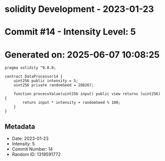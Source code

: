 ﻿# solidity Development - 2023-01-23
# Commit #14 - Intensity Level: 5
# Generated on: 2025-06-07 10:08:25
```solidity
pragma solidity ^0.8.0;

contract DataProcessor14 {
    uint256 public intensity = 5;
    uint256 private randomSeed = 288267;

    function processValue(uint256 input) public view returns (uint256) {
        return input * intensity + randomSeed % 100;
    }
}
```
## Metadata
- Date: 2023-01-23
- Intensity: 5
- Commit Number: 14
- Random ID: 1319591772
